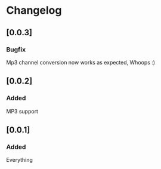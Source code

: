 # Changelog

## [0.0.3]
### Bugfix
Mp3 channel conversion now works as expected, Whoops :)

## [0.0.2]
### Added
MP3 support

## [0.0.1]

### Added
Everything
